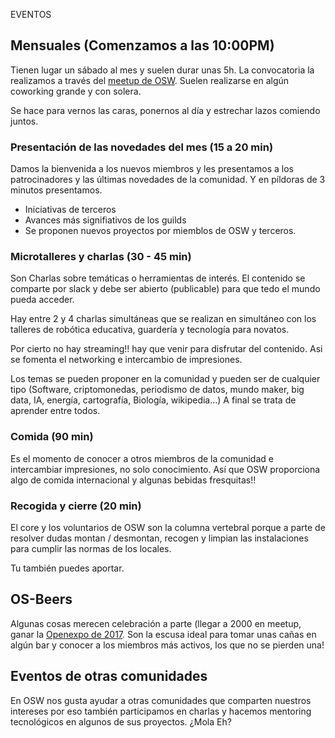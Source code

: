 EVENTOS

## Mensuales (Comenzamos a las  10:00PM)

Tienen lugar un sábado al mes y suelen durar  unas 5h. La convocatoria la realizamos a través del [meetup de OSW](https://www.meetup.com/es-ES/Open-Source-Weekends/). Suelen realizarse en algún coworking grande y con solera.

Se hace para  vernos las caras, ponernos al día y estrechar lazos comiendo juntos.

### Presentación de las novedades del mes (15 a 20 min)

Damos la bienvenida a los nuevos miembros y les presentamos a los patrocinadores y las últimas novedades de la comunidad.
Y en píldoras de 3 minutos presentamos.
- Iniciativas de terceros
- Avances más signifiativos de los guilds
- Se proponen nuevos proyectos por miemblos de  OSW y terceros.  

### Microtalleres y charlas (30 - 45 min)

Son Charlas sobre temáticas o herramientas de interés. El contenido se comparte por slack y debe ser abierto (publicable) para que tedo el mundo pueda acceder.

Hay entre 2 y 4 charlas simultáneas que  se realizan  en simultáneo con los talleres de robótica educativa, guardería y tecnología para novatos.

Por cierto no hay streaming!! hay que venir para disfrutar del contenido. Asi se fomenta el networking e intercambio de impresiones.

Los temas se pueden proponer en la comunidad y pueden ser de cualquier tipo (Software, criptomonedas, periodismo de datos, mundo maker, big data, IA, energía, cartografía, Biología, wikipedia...) A final se trata de aprender entre todos.

### Comida (90 min)

Es el momento de conocer a otros miembros de la comunidad e intercambiar impresiones,  no solo conocimiento. Así que  OSW proporciona algo  de comida internacional y algunas bebidas fresquitas!!

### Recogida y cierre (20 min)

El core y los voluntarios de OSW son la columna vertebral porque a parte de resolver dudas montan / desmontan, recogen y limpian las instalaciones para cumplir las normas de los locales.

Tu también puedes aportar.

## OS-Beers

Algunas cosas merecen celebración a parte (llegar a 2000 en meetup, ganar la [Openexpo de 2017](http://www.openexpo.es/oe2017/homepage/). Son la escusa ideal para tomar unas cañas en algún bar y conocer a los miembros más activos, los que no se pierden una!

## Eventos de otras comunidades

En OSW nos gusta ayudar a otras comunidades que comparten nuestros intereses por eso también participamos en charlas y hacemos mentoring tecnológicos en algunos de sus proyectos. ¿Mola Eh?
